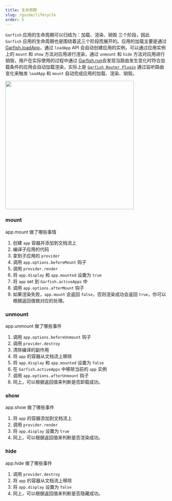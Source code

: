 ```yaml
---
title: 生命周期
slug: /guide/lifecycle
order: 3
---
```


`Garfish` 应用的生命周期可以归结为：加载、渲染、销毁 三个阶段，因此 `Garfish` 应用的生命周期也是围绕着这三个阶段而展开的。应用的加载主要是通过 [Garfish.loadApp](../../api/loadApp.md)，通过 `loadApp` API 会自动创建应用的实例，可以通过应用实例上的 `mount` 和 `show` 方法对应用进行渲染，通过 `unmount` 和 `hide` 方法对应用进行销毁，用户在实际使用的过程中通过 [Garfish.run](../../api/run.md)会发现当路由发生变化时符合加载条件的应用会自动加载渲染，实际上是 [`Garfish Router Plugin`](./router.md) 通过监听路由变化来触发 `loadApp` 和 `mount` 自动完成应用的加载、渲染、销毁。

<img
  src="https://user-images.githubusercontent.com/27547179/165056974-f40d790e-3db1-4aea-b2db-5d3618a150d5.png"
  width="400"
/>

### mount

app.mount 做了哪些事情

1. 创建 `app` 容器并添加到文档流上
2. 编译子应用的代码
3. 拿到子应用的 `provider`
4. 调用 `app.options.beforeMount` 钩子
5. 调用 `provider.render`
6. 将 `app.display` 和 `app.mounted` 设置为 `true`
7. 将 `app` set 到 `Garfish.activeApps` 中
8. 调用 `app.options.afterMount` 钩子
9. 如果渲染失败，`app.mount` 会返回 `false`，否则渲染成功会返回 `true`，你可以根据返回值做对应的处理。

### unmount

app.unmount 做了哪些事件

1. 调用 `app.options.beforeUnmount` 钩子
2. 调用 `provider.destroy`
3. 清除编译的副作用
4. 将 `app` 的容器从文档流上移除
5. 将 `app.display` 和 `app.mounted` 设置为 `false`
6. 在 `Garfish.activeApps` 中移除当前的 `app` 实例
7. 调用 `app.options.afterUnmount` 钩子
8. 同上，可以根据返回值来判断是否卸载成功。

### show

app.show 做了哪些事件

1. 将 `app` 的容器添加到文档流上
2. 调用 `provider.render`
3. 将 `app.display` 设置为 `true`
4. 同上，可以根据返回值来判断是否渲染成功。

### hide

app.hide 做了哪些事件

1. 调用 `provider.destroy`
2. 将 `app` 的容器从文档流上移除
3. 将 `app.display` 设置为 `false`
4. 同上，可以根据返回值来判断是否隐藏成功。
